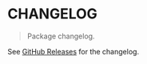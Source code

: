 # CHANGELOG

> Package changelog.

See [GitHub Releases](https://github.com/stdlib-js/math-base-special-asecf/releases) for the changelog.